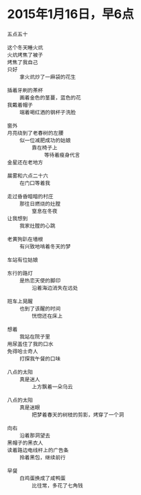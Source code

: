 
# 2015年1月16日，早6点

	
	五点五十

	这个冬天睡火炕
	火炕烤焦了被子
	烤焦了我自己
	只好
		拿火炕炒了一麻袋的花生

	插着牙刷的茶杯
		画着金色的茎蔓，蓝色的花
	我戴着帽子
		端着喝红酒的钢杯子洗脸
	
	窗外
	月亮绕到了老春树的左腰
		似一位减肥成功的姑娘
			靠在椅子上
				等待着瘦身代言	
	金星还在老地方
	
	晨雾和六点二十六
		在门口等着我
	
	走过昏昏暗暗的村庄
		那往日燃烧的灶膛
			窒息在冬夜
	让我想到
		我家灶膛的心跳
	
	老黄狗趴在墙根
		有兴致地啃着冬天的梦
	
	车站有位姑娘
	
	东行的路灯
		是热恋天使的脚印
			沿着海边消失在远处
	
	班车上晃醒
		也到了该醒的时间
			恍惚还在床上
	
	想着
		我站在院子里
	用尿盖住了我的口水
	免得哈士奇人
		打探我午餐的口味
	
	八点的太阳
		真是迷人
			上方飘着一朵乌云
	
	八点的太阳
		真是迷眼
			把梦着春天的树枝的剪影，烤穿了一个洞
	
	向右
		沿着那洞望去
	黑帽子的黑衣人
	读着路边电线杆上的广告条
		拎着黑包，继续前行
	
	早餐
		白鸡蛋换成了咸鸭蛋
			比往常，多花了七角钱
	
